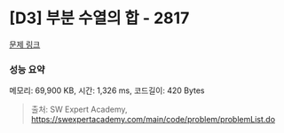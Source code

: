 # [D3] 부분 수열의 합 - 2817 

[문제 링크](https://swexpertacademy.com/main/code/problem/problemDetail.do?contestProbId=AV7IzvG6EksDFAXB) 

### 성능 요약

메모리: 69,900 KB, 시간: 1,326 ms, 코드길이: 420 Bytes



> 출처: SW Expert Academy, https://swexpertacademy.com/main/code/problem/problemList.do